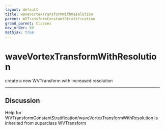```yaml
---
layout: default
title: waveVortexTransformWithResolution
parent: WVTransformConstantStratification
grand_parent: Classes
nav_order: 50
mathjax: true
---
```


#  waveVortexTransformWithResolution

create a new WVTransform with increased resolution


---

## Discussion

  
Help for WVTransformConstantStratification/waveVortexTransformWithResolution is inherited from superclass WVTransform
